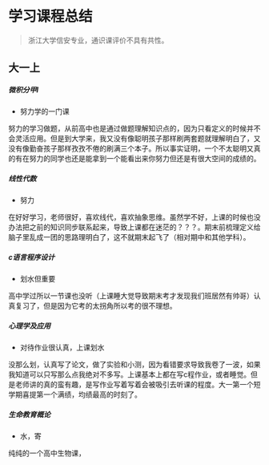 # 学习课程总结

> 浙江大学信安专业，通识课评价不具有共性。

## 大一上

##### 微积分甲Ⅰ

- 努力学的一门课

努力的学习做题，从前高中也是通过做题理解知识点的，因为只看定义的时候并不会灵活应用。但是到大学来，我又没有像聪明孩子那样刷两套题就理解明白了，又没有像勤奋孩子那样孜孜不倦的刷满三个本子。所以事实证明，一个不太聪明又真的有在努力的同学也还是能拿到一个能看出来你努力但还是有很大空间的成绩的。

##### 线性代数

- 努力

在好好学习，老师很好，喜欢线代，喜欢抽象思维。虽然学不好，上课的时候也没办法把之前的知识同步联系起来，导致上课都在迷茫的？？？。期末前梳理定义给脑子里乱成一团的思路理明白了，这不就期末起飞了（相对期中和其他学科）。

##### c语言程序设计

- 划水但重要

高中学过所以一节课也没听（上课睡大觉导致期末考才发现我们班居然有帅哥）认真复习了，但是因为它考的太拐角所以考的很不理想。

##### 心理学及应用

- 对待作业很认真，上课划水

没那么划，认真写了论文，做了实验和小测，因为看错要求导致我卷了一波，如果我知道可以只写那么点我绝对不多写。上课基本上都在写c程作业，或者睡觉。但是老师讲的真的蛮有趣，是写作业写着写着会被吸引去听课的程度。大一第一个短学期喜提第一个满绩，均绩最高的时刻了。

##### 生命教育概论

- 水，寄

纯纯的一个高中生物课，